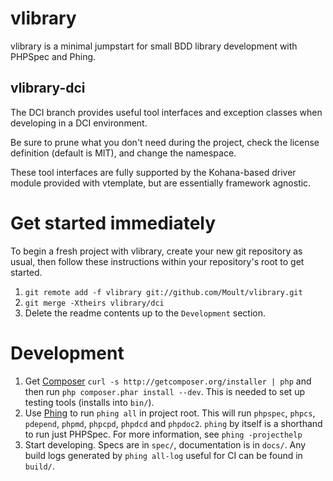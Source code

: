 # vlibrary

vlibrary is a minimal jumpstart for small BDD library development with PHPSpec
and Phing.

## vlibrary-dci

The DCI branch provides useful tool interfaces and exception classes when
developing in a DCI environment.

Be sure to prune what you don't need during the project, check the license
definition (default is MIT), and change the namespace.

These tool interfaces are fully supported by the Kohana-based driver module
provided with vtemplate, but are essentially framework agnostic.

# Get started immediately

To begin a fresh project with vlibrary, create your new git repository as usual,
then follow these instructions within your repository's root to get started.

1. `git remote add -f vlibrary git://github.com/Moult/vlibrary.git`
2. `git merge -Xtheirs vlibrary/dci`
3. Delete the readme contents up to the `Development` section.

# Development

1. Get [Composer](http://getcomposer.org) `curl -s
   http://getcomposer.org/installer | php` and then run `php composer.phar
   install --dev`. This is needed to set up testing tools (installs into
   `bin/`).
2. Use [Phing](http://www.phing.info/) to run `phing all` in project root. This
   will run `phpspec`, `phpcs`, `pdepend`, `phpmd`, `phpcpd`, `phpdcd`
   and `phpdoc2`. `phing` by itself is a shorthand to run just PHPSpec. For more
   information, see `phing -projecthelp`
3. Start developing. Specs are in `spec/`, documentation is in `docs/`. Any
   build logs generated by `phing all-log` useful for CI can be found in
   `build/`.
